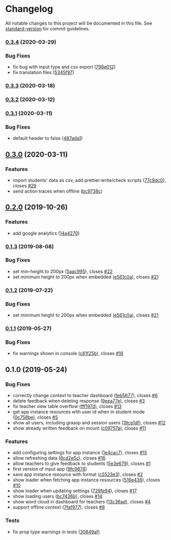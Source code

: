 # Changelog

All notable changes to this project will be documented in this file. See [standard-version](https://github.com/conventional-changelog/standard-version) for commit guidelines.

### [0.3.4](https://github.com/graasp/graasp-app-text-input/compare/v0.3.3...v0.3.4) (2020-03-29)

### Bug Fixes

- fix bug with input type and csv export ([798e012](https://github.com/graasp/graasp-app-text-input/commit/798e012))
- fix translation files ([5345f97](https://github.com/graasp/graasp-app-text-input/commit/5345f97))

### [0.3.3](https://github.com/graasp/graasp-app-text-input/compare/v0.3.2...v0.3.3) (2020-03-18)

### [0.3.2](https://github.com/graasp/graasp-app-input/compare/v0.3.1...v0.3.2) (2020-03-12)

### [0.3.1](https://github.com/graasp/graasp-app-input/compare/v0.3.0...v0.3.1) (2020-03-11)

### Bug Fixes

- default header to false ([487ada1](https://github.com/graasp/graasp-app-input/commit/487ada1))

## [0.3.0](https://github.com/graasp/graasp-app-input/compare/v0.2.0...v0.3.0) (2020-03-11)

### Features

- import students' data as csv, add prettier:write/check scripts ([77c9dc0](https://github.com/graasp/graasp-app-input/commit/77c9dc0)), closes [#29](https://github.com/graasp/graasp-app-input/issues/29)
- send action traces when offline ([bc9738c](https://github.com/graasp/graasp-app-input/commit/bc9738c))

## [0.2.0](https://github.com/graasp/graasp-app-input/compare/v0.1.3...v0.2.0) (2019-10-26)

### Features

- add google analytics ([14a4270](https://github.com/graasp/graasp-app-input/commit/14a4270))

### [0.1.3](https://github.com/graasp/graasp-app-input/compare/v0.1.1...v0.1.3) (2019-08-08)

### Bug Fixes

- set min-height to 200px ([5aac995](https://github.com/graasp/graasp-app-input/commit/5aac995)), closes [#22](https://github.com/graasp/graasp-app-input/issues/22)
- set minimum height to 200px when embedded ([e561c0a](https://github.com/graasp/graasp-app-input/commit/e561c0a)), closes [#21](https://github.com/graasp/graasp-app-input/issues/21)

### [0.1.2](https://github.com/graasp/graasp-app-input/compare/v0.1.1...v0.1.2) (2019-07-22)

### Bug Fixes

- set minimum height to 200px when embedded ([e561c0a](https://github.com/graasp/graasp-app-input/commit/e561c0a)), closes [#21](https://github.com/graasp/graasp-app-input/issues/21)

### [0.1.1](https://github.com/graasp/graasp-app-input/compare/v0.1.0...v0.1.1) (2019-05-27)

### Bug Fixes

- fix warnings shown in console ([c81f25b](https://github.com/graasp/graasp-app-input/commit/c81f25b)), closes [#18](https://github.com/graasp/graasp-app-input/issues/18)

## 0.1.0 (2019-05-24)

### Bug Fixes

- correctly change context to teacher dashboard ([feb5677](https://github.com/graasp/graasp-app-input/commit/feb5677)), closes [#6](https://github.com/graasp/graasp-app-input/issues/6)
- delete feedback when deleting response ([9eea77e](https://github.com/graasp/graasp-app-input/commit/9eea77e)), closes [#3](https://github.com/graasp/graasp-app-input/issues/3)
- fix teacher view table overflow ([fff197d](https://github.com/graasp/graasp-app-input/commit/fff197d)), closes [#13](https://github.com/graasp/graasp-app-input/issues/13)
- get app instance resources with user id when in student mode ([0c758be](https://github.com/graasp/graasp-app-input/commit/0c758be)), closes [#5](https://github.com/graasp/graasp-app-input/issues/5)
- show all users, including graasp and session users ([19ce1df](https://github.com/graasp/graasp-app-input/commit/19ce1df)), closes [#12](https://github.com/graasp/graasp-app-input/issues/12)
- show already written feedback on mount ([c09757a](https://github.com/graasp/graasp-app-input/commit/c09757a)), closes [#11](https://github.com/graasp/graasp-app-input/issues/11)

### Features

- add configuring settings for app instance ([1e4cac7](https://github.com/graasp/graasp-app-input/commit/1e4cac7)), closes [#15](https://github.com/graasp/graasp-app-input/issues/15)
- allow refreshing data ([6cd2e5c](https://github.com/graasp/graasp-app-input/commit/6cd2e5c)), closes [#16](https://github.com/graasp/graasp-app-input/issues/16)
- allow teachers to give feedback to students ([5e3e679](https://github.com/graasp/graasp-app-input/commit/5e3e679)), closes [#1](https://github.com/graasp/graasp-app-input/issues/1)
- first version of input app ([9fc9878](https://github.com/graasp/graasp-app-input/commit/9fc9878))
- save app instance resource with format ([c5523e3](https://github.com/graasp/graasp-app-input/commit/c5523e3)), closes [#2](https://github.com/graasp/graasp-app-input/issues/2)
- show loader when fetching app instance resources ([516e436](https://github.com/graasp/graasp-app-input/commit/516e436)), closes [#10](https://github.com/graasp/graasp-app-input/issues/10)
- show loader when updating settings ([729fe94](https://github.com/graasp/graasp-app-input/commit/729fe94)), closes [#17](https://github.com/graasp/graasp-app-input/issues/17)
- show loading users ([bc7436b](https://github.com/graasp/graasp-app-input/commit/bc7436b)), closes [#14](https://github.com/graasp/graasp-app-input/issues/14)
- show word cloud in dashboard for teachers ([13c36ad](https://github.com/graasp/graasp-app-input/commit/13c36ad)), closes [#4](https://github.com/graasp/graasp-app-input/issues/4)
- support offline context ([7faf977](https://github.com/graasp/graasp-app-input/commit/7faf977)), closes [#8](https://github.com/graasp/graasp-app-input/issues/8)

### Tests

- fix prop type warnings in tests ([30849af](https://github.com/graasp/graasp-app-input/commit/30849af))
